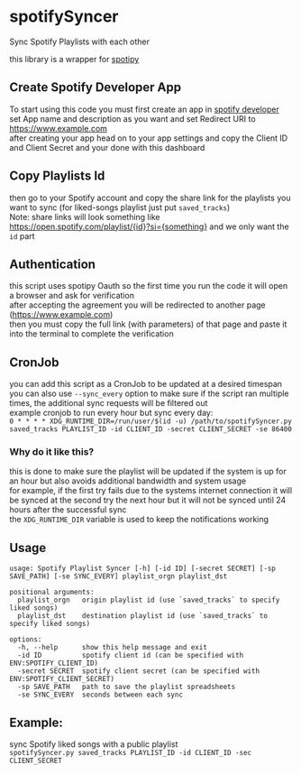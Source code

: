 # spotifySyncer
Sync Spotify Playlists with each other

this library is a wrapper for [spotipy](https://github.com/spotipy-dev/spotipy)

## Create Spotify Developer App
To start using this code you must first create an app in [spotify developer](https://developer.spotify.com/dashboard/create) <br>
set App name and description as you want and set Redirect URI to https://www.example.com <br>
after creating your app head on to your app settings and copy the Client ID and Client Secret and your done with this dashboard

## Copy Playlists Id
then go to your Spotify account and copy the share link for the playlists you want to sync (for liked-songs playlist just put `saved_tracks`) <br>
Note: share links will look something like https://open.spotify.com/playlist/{id}?si={something} and we only want the `id` part

## Authentication
this script uses spotipy Oauth so the first time you run the code it will open a browser and ask for verification <br>
after accepting the agreement you will be redirected to another page (https://www.example.com) <br>
then you must copy the full link (with parameters) of that page and paste it into the terminal to complete the verification

## CronJob
you can add this script as a CronJob to be updated at a desired timespan <br>
you can also use `--sync_every` option to make sure if the script ran multiple times, the additional sync requests will be filtered out <br>
example cronjob to run every hour but sync every day: <br>
`0 * * * * XDG_RUNTIME_DIR=/run/user/$(id -u) /path/to/spotifySyncer.py saved_tracks PLAYLIST_ID -id CLIENT_ID -secret CLIENT_SECRET -se 86400` <br>
### Why do it like this?
this is done to make sure the playlist will be updated if the system is up for an hour but also avoids additional bandwidth and system usage <br>
for example, if the first try fails due to the systems internet connection it will be synced at the second try the next hour but it will not be synced until 24 hours after the successful sync <br>
the `XDG_RUNTIME_DIR` variable is used to keep the notifications working

## Usage
```
usage: Spotify Playlist Syncer [-h] [-id ID] [-secret SECRET] [-sp SAVE_PATH] [-se SYNC_EVERY] playlist_orgn playlist_dst

positional arguments:
  playlist_orgn   origin playlist id (use `saved_tracks` to specify liked songs)
  playlist_dst    destination playlist id (use `saved_tracks` to specify liked songs)

options:
  -h, --help      show this help message and exit
  -id ID          spotify client id (can be specified with ENV:SPOTIFY_CLIENT_ID)
  -secret SECRET  spotify client secret (can be specified with ENV:SPOTIFY_CLIENT_SECRET)
  -sp SAVE_PATH   path to save the playlist spreadsheets
  -se SYNC_EVERY  seconds between each sync

```
## Example:
sync Spotify liked songs with a public playlist <br>
`spotifySyncer.py saved_tracks PLAYLIST_ID -id CLIENT_ID -sec CLIENT_SECRET`
